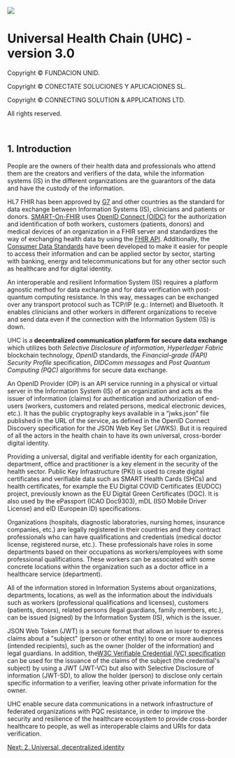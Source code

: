 ![](https://avatars.githubusercontent.com/u/57396025?s=200&v=4)
# **Universal Health Chain (UHC) - version 3.0**
Copyright © FUNDACION UNID.

Copyright © CONECTATE SOLUCIONES Y APLICACIONES SL.

Copyright © CONNECTING SOLUTION & APPLICATIONS LTD.

All rights reserved.

<p>&nbsp</p>

## **1. Introduction**

People are the owners of their health data and professionals who attend them are the creators and verifiers of the data, while the information systems (IS) in the different organizations are the guarantors of the data and have the custody of the information.

HL7 FHIR has been approved by [G7](https://www.gov.uk/government/publications/g7-health-track-digital-health-final-reports) and other countries as the standard for data exchange between Information Systems (IS), clinicians and patients or donors. [SMART-On-FHIR](http://hl7.org/fhir/smart-app-launch/index.html) uses [OpenID Connect (OIDC)](https://openid.net/connect/) for the authorization and identification of both workers, customers (patients, donors) and medical devices of an organization in a FHIR server and standardizes the way of exchanging health data by using the [FHIR API](http://hl7.org/fhir/exchange-module.html). Additionally, the [Consumer Data Standards]() have been developed to make it easier for people to access their information and can be applied sector by sector, starting with banking, energy and telecommunications but for any other sector such as healthcare and for digital identity.

An interoperable and resilient Information System (IS) requires a platform agnostic method for data exchange and for data verification with post-quantum computing resistance. In this way, messages can be exchanged over any transport protocol such as TCP/IP (e.g.: Internet) and Bluetooth. It enables clinicians and other workers in different organizations to receive and send data even if the connection with the Information System (IS) is down.

UHC is a **decentralized communication platform for secure data exchange** which utilizes both *Selective Disclosure of information*, *Hyperledger Fabric* blockchain technology, *OpenID* standards, the *Financial-grade (FAPI) Security Profile* specification, *DIDComm messages* and *Post Quantum Computing (PQC)* algorithms for secure data exchange.

An OpenID Provider (OP) is an API service running in a physical or virtual server in the Information System (IS) of an organization and acts as the issuer of information (claims) for authentication and authorization of end-users (workers, customers and related persons, medical electronic devices, etc.). It has the public cryptography keys available in a “jwks.json” file published in the URL of the service, as defined in the OpenID Connect Discovery specification for the JSON Web Key Set (JWKS). But it is required of all the actors in the health chain to have its own universal, cross-border digital identity.

Providing a universal, digital and verifiable identity for each organization, department, office and practitioner is a key element in the security of the health sector. Public Key Infrastructure (PKI) is used to create digital certificates and verifiable data such as SMART Health Cards (SHCs) and health certificates, for example the EU Digital COVID Certificates (EUDCC) project, previously known as the EU Digital Green Certificates (DGC). It is also used by the ePassport (ICAO Doc9303), mDL (ISO Mobile Driver License) and eID (European ID) specifications.

Organizations (hospitals, diagnostic laboratories, nursing homes, insurance companies, etc.) are legally registered in their countries and they contract professionals who can have qualifications and credentials (medical doctor license, registered nurse, etc.). These professionals have roles in some departments based on their occupations as workers/employees with some professional qualifications. These workers can be associated with some concrete locations within the organization such as a doctor office in a healthcare service (department).

All of the information stored in Information Systems about organizations, departments, locations, as well as the information about the individuals such as workers (professional qualifications and licenses), customers (patients, donors), related persons (legal guardians, family members, etc.), can be issued (signed) by the Information System (IS), which is the issuer.

JSON Web Token (JWT) is a secure format that allows an issuer to express claims about a "subject" (person or other entity) to one or more audiences (intended recipients), such as the owner (holder of the information) and legal guardians. In addition, the[W3C Verifiable Credential (VC) specification](https://www.w3.org/TR/vc-data-model-2.0/) can be used for the issuance of the claims of the subject (the credential's subject) by using a JWT (JWT-VC) but also with Selective Disclosure of information (JWT-SD), to allow the holder (person) to disclose only certain specific information to a verifier, leaving other private information for the owner.

UHC enable secure data communications in a network infrastructure of federated organizations with PQC resistance, in order to improve the security and resilience of the healthcare ecosystem to provide cross-border healthcare to people, as well as interoperable claims and URIs for data verification.


[Next: 2. Universal, decentralized identity](./02-Universal-decentralized-identity.md)
